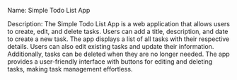 Name: Simple Todo List App

Description:
The Simple Todo List App is a web application that allows users to create, edit, and delete tasks. Users can add a title, description, and date to create a new task. The app displays a list of all tasks with their respective details. Users can also edit existing tasks and update their information. Additionally, tasks can be deleted when they are no longer needed. The app provides a user-friendly interface with buttons for editing and deleting tasks, making task management effortless.
